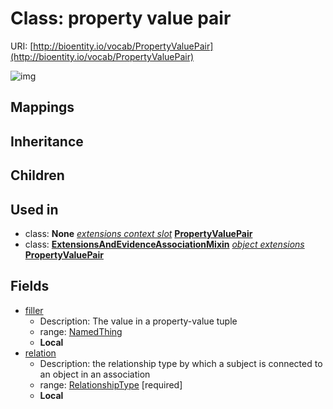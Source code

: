 # Class: property value pair




URI: [http://bioentity.io/vocab/PropertyValuePair](http://bioentity.io/vocab/PropertyValuePair)

![img](http://yuml.me/diagram/nofunky;dir:TB/class/\[PropertyValuePair]-%20filler%20%3F>\[NamedThing],%20\[PropertyValuePair]-%20relation>\[RelationshipType],%20\[ExtensionsAndEvidenceAssociationMixin]-%20object%20extensions(i)%20*>\[PropertyValuePair])
## Mappings

## Inheritance

## Children

## Used in

 *  class: **None** *[extensions context slot](extensions_context_slot.md)* **[PropertyValuePair](PropertyValuePair.md)**
 *  class: **[ExtensionsAndEvidenceAssociationMixin](ExtensionsAndEvidenceAssociationMixin.md)** *[object extensions](object_extensions.md)* **[PropertyValuePair](PropertyValuePair.md)**
## Fields

 * [filler](filler.md)
    * Description: The value in a property-value tuple
    * range: [NamedThing](NamedThing.md)
    * __Local__
 * [relation](relation.md)
    * Description: the relationship type by which a subject is connected to an object in an association
    * range: [RelationshipType](RelationshipType.md) [required]
    * __Local__
